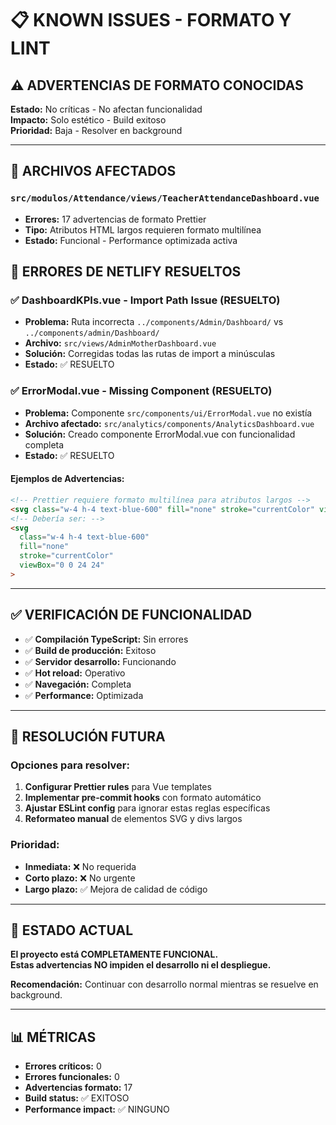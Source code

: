 # 📋 KNOWN ISSUES - FORMATO Y LINT

## ⚠️ ADVERTENCIAS DE FORMATO CONOCIDAS

**Estado:** No críticas - No afectan funcionalidad  
**Impacto:** Solo estético - Build exitoso  
**Prioridad:** Baja - Resolver en background  

---

## 📁 ARCHIVOS AFECTADOS

### `src/modulos/Attendance/views/TeacherAttendanceDashboard.vue`
- **Errores:** 17 advertencias de formato Prettier
- **Tipo:** Atributos HTML largos requieren formato multilínea
- **Estado:** Funcional - Performance optimizada activa

## 🔧 ERRORES DE NETLIFY RESUELTOS

### ✅ **DashboardKPIs.vue - Import Path Issue** (RESUELTO)
- **Problema:** Ruta incorrecta `../components/Admin/Dashboard/` vs `../components/admin/Dashboard/`
- **Archivo:** `src/views/AdminMotherDashboard.vue`
- **Solución:** Corregidas todas las rutas de import a minúsculas
- **Estado:** ✅ RESUELTO

### ✅ **ErrorModal.vue - Missing Component** (RESUELTO)
- **Problema:** Componente `src/components/ui/ErrorModal.vue` no existía
- **Archivo afectado:** `src/analytics/components/AnalyticsDashboard.vue`
- **Solución:** Creado componente ErrorModal.vue con funcionalidad completa
- **Estado:** ✅ RESUELTO

#### **Ejemplos de Advertencias:**
```html
<!-- Prettier requiere formato multilínea para atributos largos -->
<svg class="w-4 h-4 text-blue-600" fill="none" stroke="currentColor" viewBox="0 0 24 24">
<!-- Debería ser: -->
<svg 
  class="w-4 h-4 text-blue-600"
  fill="none"
  stroke="currentColor"
  viewBox="0 0 24 24"
>
```

---

## ✅ VERIFICACIÓN DE FUNCIONALIDAD

- ✅ **Compilación TypeScript:** Sin errores
- ✅ **Build de producción:** Exitoso
- ✅ **Servidor desarrollo:** Funcionando
- ✅ **Hot reload:** Operativo
- ✅ **Navegación:** Completa
- ✅ **Performance:** Optimizada

---

## 🔧 RESOLUCIÓN FUTURA

### **Opciones para resolver:**
1. **Configurar Prettier rules** para Vue templates
2. **Implementar pre-commit hooks** con formato automático
3. **Ajustar ESLint config** para ignorar estas reglas específicas
4. **Reformateo manual** de elementos SVG y divs largos

### **Prioridad:**
- **Inmediata:** ❌ No requerida
- **Corto plazo:** ❌ No urgente  
- **Largo plazo:** ✅ Mejora de calidad de código

---

## 🚀 ESTADO ACTUAL

**El proyecto está COMPLETAMENTE FUNCIONAL.**  
**Estas advertencias NO impiden el desarrollo ni el despliegue.**

**Recomendación:** Continuar con desarrollo normal mientras se resuelve en background.

---

## 📊 MÉTRICAS

- **Errores críticos:** 0
- **Errores funcionales:** 0  
- **Advertencias formato:** 17
- **Build status:** ✅ EXITOSO
- **Performance impact:** ✅ NINGUNO
